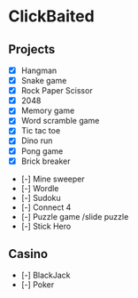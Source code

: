 # ClickBaited
## Projects
- [x] Hangman
- [x] Snake game
- [x] Rock Paper Scissor
- [x] 2048
- [x] Memory game
- [x] Word scramble game
- [x] Tic tac toe
- [x] Dino run
- [x] Pong game
- [x] Brick breaker
- [-] Mine sweeper
- [-] Wordle
- [-] Sudoku
- [-] Connect 4
- [-] Puzzle game /slide puzzle
- [-] Stick Hero

## Casino
- [-] BlackJack
- [-] Poker